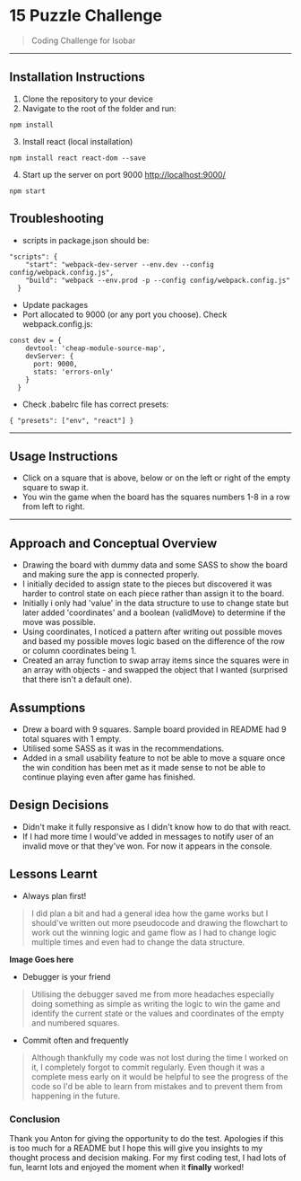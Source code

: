 # 15 Puzzle Challenge 
> Coding Challenge for Isobar
_____

## Installation Instructions
1. Clone the repository to your device
2. Navigate to the root of the folder and run:
```
npm install
```
3. Install react (local installation)
```
npm install react react-dom --save
```
4. Start up the server on port 9000
[http://localhost:9000/](http://localhost:9000/)
```
npm start
```
## Troubleshooting
- scripts in package.json should be:
```
"scripts": {
    "start": "webpack-dev-server --env.dev --config config/webpack.config.js",
    "build": "webpack --env.prod -p --config config/webpack.config.js"
  }
```
- Update packages
- Port allocated to 9000 (or any port you choose). Check webpack.config.js:
```
const dev = {
    devtool: 'cheap-module-source-map',
    devServer: {
      port: 9000,
      stats: 'errors-only'
    }
  }
```
- Check .babelrc file has correct presets:
```
{ "presets": ["env", "react"] }
```
_____
## Usage Instructions
- Click on a square that is above, below or on the left or right of the empty square to swap it.
- You win the game when the board has the squares numbers 1-8 in a row from left to right.
_____
## Approach and Conceptual Overview
- Drawing the board with dummy data and some SASS to show the board and making sure the app is connected properly.
- I initially decided to assign state to the pieces but discovered it was harder to control state on each piece rather than assign it to the board.
- Initially i only had 'value' in the data structure to use to change state but later added 'coordinates' and a boolean (validMove) to determine if the move was possible.
- Using coordinates, I noticed a pattern after writing out possible moves and based my possible moves logic based on the difference of the row or column coordinates being 1.
- Created an array function to swap array items since the squares were in an array with objects - and swapped the object that I wanted (surprised that there isn't a default one).

## Assumptions
- Drew a board with 9 squares. Sample board provided in README had 9 total squares with 1 empty.
- Utilised some SASS as it was in the recommendations.
- Added in a small usability feature to not be able to move a square once the win condition has been met as it made sense to not be able to continue playing even after game has finished.

## Design Decisions
- Didn't make it fully responsive as I didn't know how to do that with react.
- If I had more time I would've added in messages to notify user of an invalid move or that they've won. For now it appears in the console.

## Lessons Learnt
- Always plan first!  
> I did plan a bit and had a general idea how the game works but I should've written out more pseudocode and drawing the flowchart to work out the winning logic and game flow as I had to change logic multiple times and even had to change the data structure.  

**Image Goes here**

- Debugger is your friend  
> Utilising the debugger saved me from more headaches especially doing something as simple as writing the logic to win the game and identify the current state or the values and coordinates of the empty and numbered squares.
- Commit often and frequently  
> Although thankfully my code was not lost during the time I worked on it, I completely forgot to commit regularly. Even though it was a complete mess early on it would be helpful to see the progress of the code so I'd be able to learn from mistakes and to prevent them from happening in the future.

### Conclusion
Thank you Anton for giving the opportunity to do the test. Apologies if this is too much for a README but I hope this will give you insights to my thought process and decision making. For my first coding test, I had lots of fun, learnt lots and enjoyed the moment when it **finally** worked!